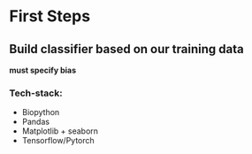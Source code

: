 # First Steps

## Build classifier based on our training data

**must specify bias** 

### Tech-stack:
- Biopython
- Pandas
- Matplotlib + seaborn 
- Tensorflow/Pytorch 